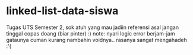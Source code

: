 # linked-list-data-siswa

Tugas UTS Semester 2, sok atuh yang mau jadiin referensi asal jangan tinggal copas doang (biar pinter) :)
note:
nyari logic error berjam-jam gataunya cuman kurang nambahin voidnya.. rasanya sangat mengahadeh :'(
